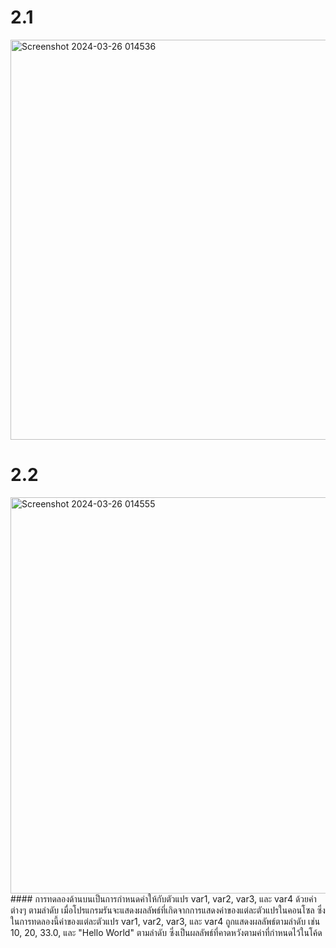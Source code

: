 # 2.1
<img width="640" alt="Screenshot 2024-03-26 014536" src="https://github.com/anndyyzzz/03376836-OOP-2566-Lab-04/assets/144866059/440e5d11-3c3c-42bf-b7f3-5498519a5fc2">

# 2.2
<img width="634" alt="Screenshot 2024-03-26 014555" src="https://github.com/anndyyzzz/03376836-OOP-2566-Lab-04/assets/144866059/b385874b-3d0f-4358-9ef6-94099ad486d0">
#### การทดลองด้านบนเป็นการกำหนดค่าให้กับตัวแปร var1, var2, var3, และ var4 ด้วยค่าต่างๆ ตามลำดับ เมื่อโปรแกรมรันจะแสดงผลลัพธ์ที่เกิดจากการแสดงค่าของแต่ละตัวแปรในคอนโซล ซึ่งในการทดลองนี้ค่าของแต่ละตัวแปร var1, var2, var3, และ var4 ถูกแสดงผลลัพธ์ตามลำดับ เช่น 10, 20, 33.0, และ "Hello World" ตามลำดับ ซึ่งเป็นผลลัพธ์ที่คาดหวังตามค่าที่กำหนดไว้ในโค้ด                          
